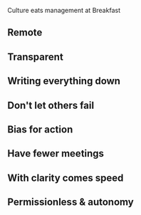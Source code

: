 

Culture eats management at Breakfast

## Remote

## Transparent


## Writing everything down


## Don't let others fail


## Bias for action


## Have fewer meetings

## With clarity comes speed

## Permissionless & autonomy

